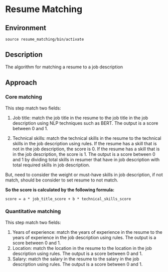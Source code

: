# Resume Matching

## Environment
```
source resume_matching/bin/activate
```

## Description
The algorithm for matching a resume to a job description

## Approach

### Core matching
This step match two fields:

1. Job title: match the job title in the resume to the job title in the job description using NLP techniques such as BERT. The output is a score between 0 and 1.

2. Technical skills: match the technical skills in the resume to the technical skills in the job description using rules. If the resume has a skill that is not in the job description, the score is 0. If the resume has a skill that is in the job description, the score is 1. The output is a score between 0 and 1 by dividing total skills in resumer that have in job description with total required skills in job description.

But, need to consider the weight or must-have skills in job description, if not match, should be consider to set resume to not match.

**So the score is calculated by the following formula:**

```
score = a * job_title_score + b * technical_skills_score
```

### Quantitative matching
This step match two fields:

1. Years of experience: match the years of experience in the resume to the years of experience in the job description using rules. The output is a score between 0 and 1.
3. Location: match the location in the resume to the location in the job description using rules. The output is a score between 0 and 1.
4. Salary: match the salary in the resume to the salary in the job description using rules. The output is a score between 0 and 1.


